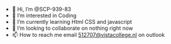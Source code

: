 - 👋 Hi, I’m @SCP-939-83
- 👀 I’m interested in Coding
- 🌱 I’m currently learning Html CSS and javascript
- 💞️ I’m looking to collaborate on nothing right now
- 📫 How to reach me email 512707@vistacollege.nl on outlook

<!---
SCP-939-83/SCP-939-83 is a ✨ special ✨ repository because its `README.md` (this file) appears on your GitHub profile.
You can click the Preview link to take a look at your changes.
--->
